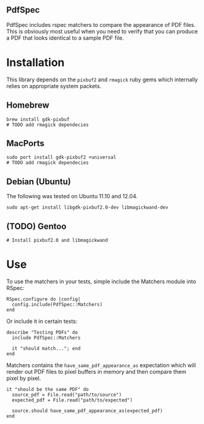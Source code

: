 PdfSpec
-------

PdfSpec includes rspec matchers to compare the appearance of PDF files.
This is obviously most useful when you need to verify that you can produce
a PDF that looks identical to a sample PDF file.

# Installation

This library depends on the `pixbuf2` and `rmagick` ruby gems which internally relies on
appropriate system packets.

## Homebrew

    brew install gdk-pixbuf
    # TODO add rmagick dependecies

## MacPorts
    sudo port install gdk-pixbuf2 +universal
    # TODO add rmagick dependecies

## Debian (Ubuntu)

The following was tested on Ubuntu 11.10 and 12.04.

    sudo apt-get install libgdk-pixbuf2.0-dev libmagickwand-dev

## (TODO) Gentoo

    # Install pixbuf2.0 and libmagickwand

# Use

To use the matchers in your tests, simple include the Matchers module into RSpec:

    RSpec.configure do |config|
      config.include(PdfSpec::Matchers)
    end

Or include it in certain tests:

    describe "Testing PDFs" do
      include PdfSpec::Matchers

      it "should match..."; end
    end

Matchers contains the `have_same_pdf_appearance_as` expectation which will render
out PDF files to pixel buffers in memory and then compare them pixel by pixel.


    it "should be the same PDF" do
      source_pdf = File.read("path/to/source")
      expected_pdf = File.read("path/to/expected")

      source.should have_same_pdf_appearance_as(expected_pdf)
    end
